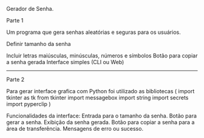 Gerador de Senha.

Parte 1

Um programa que gera senhas aleatórias e seguras para os usuários.

Definir tamanho da senha

Incluir letras maiúsculas, minúsculas, números e símbolos
Botão para copiar a senha gerada
Interface simples (CLI ou Web)

----------------------------------------------------------------------------------
Parte 2

Para gerar interface grafica com Python foi utilizado as bibliotecas (
import tkinter as tk
from tkinter
import messagebox
import string
import secrets
import pyperclip
)

Funcionalidades da interface:
Entrada para o tamanho da senha.
Botão para gerar a senha.
Exibição da senha gerada.
Botão para copiar a senha para a área de transferência.
Mensagens de erro ou sucesso.